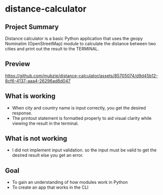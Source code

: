 # distance-calculator
## Project Summary
Distance calculator is a basic Python application that uses the geopy Nominatim (OpenStreetMap) module to calculate the distance between two cities and print out the result to the TERMINAL. 
## Preview 
https://github.com/mubzie/distance-calculator/assets/85705074/d9d45b12-8cf6-4137-aaa4-26296ad8d047
## What is working
- When city and country name is input correctly, you get the desired response. 
- The printout statement is formatted properly to aid visual clarity while viewing the result in the terminal.
## What is not working
- I did not implement input validation. so the input must be valid to get the desired result else you get an error.
## Goal
- To gain an understanding of how modules work in Python
- To create an app that works in the CLI
